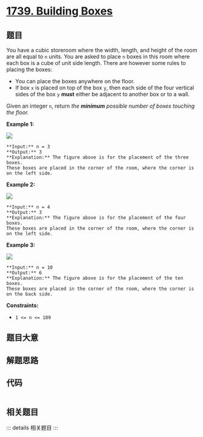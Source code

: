# [1739. Building Boxes](https://leetcode.com/problems/building-boxes)

## 题目

You have a cubic storeroom where the width, length, and height of the room are
all equal to `n` units. You are asked to place `n` boxes in this room where
each box is a cube of unit side length. There are however some rules to
placing the boxes:

  * You can place the boxes anywhere on the floor.
  * If box `x` is placed on top of the box `y`, then each side of the four vertical sides of the box `y` **must** either be adjacent to another box or to a wall.

Given an integer `n`, return _the **minimum** possible number of boxes
touching the floor._



**Example 1:**

![](https://assets.leetcode.com/uploads/2021/01/04/3-boxes.png)

    
    
    **Input:** n = 3
    **Output:** 3
    **Explanation:** The figure above is for the placement of the three boxes.
    These boxes are placed in the corner of the room, where the corner is on the left side.
    

**Example 2:**

![](https://assets.leetcode.com/uploads/2021/01/04/4-boxes.png)

    
    
    **Input:** n = 4
    **Output:** 3
    **Explanation:** The figure above is for the placement of the four boxes.
    These boxes are placed in the corner of the room, where the corner is on the left side.
    

**Example 3:**

![](https://assets.leetcode.com/uploads/2021/01/04/10-boxes.png)

    
    
    **Input:** n = 10
    **Output:** 6
    **Explanation:** The figure above is for the placement of the ten boxes.
    These boxes are placed in the corner of the room, where the corner is on the back side.



**Constraints:**

  * `1 <= n <= 109`


## 题目大意

## 解题思路

## 代码

```javascript

```

## 相关题目

::: details 相关题目
:::

